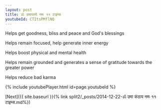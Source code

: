```yaml
---
layout: post
title: ॐ उमापतये नमः ११ टाइम्स
youtubeId: CTItsPMflNQ
---
```

 
 
Helps get goodness, bliss and peace and God's blessings
 
Helps remain focused, help generate inner energy 
 
Helps boost physical and mental health 
 
Helps remain grounded and generates a sense of gratitude towards the greater power 
 
Helps reduce bad karma
 
 
 
 


{% include youtubePlayer.html id=page.youtubeId %}
 
[Next]({{ site.baseurl }}{% link  split2/_posts/2014-12-22-ॐ उमा कंठाय नमः ११ टाइम्स.md%})
 
